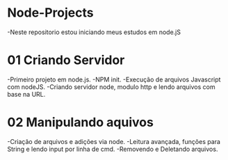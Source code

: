 # Node-Projects
-Neste repositorio estou iniciando meus estudos em node.jS

# 01 Criando Servidor
-Primeiro projeto em node.js.
-NPM init.
-Execução de arquivos Javascript com nodeJS.
-Criando servidor node, modulo http e lendo arquivos com base na URL.

# 02 Manipulando aquivos
-Criação de arquivos e adições via node.
-Leitura avançada, funções para String e lendo input por linha de cmd.
-Removendo e Deletando arquivos.
